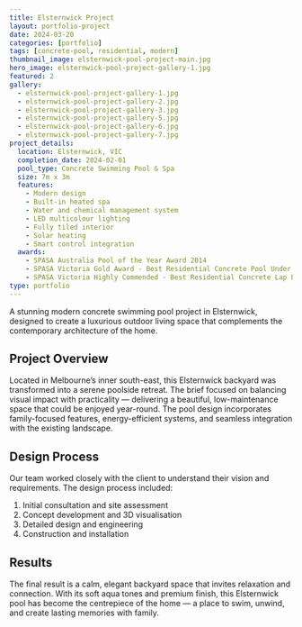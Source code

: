 ```yaml
---
title: Elsternwick Project
layout: portfolio-project
date: 2024-03-20
categories: [portfolio]
tags: [concrete-pool, residential, modern]
thumbnail_image: elsternwick-pool-project-main.jpg
hero_image: elsternwick-pool-project-gallery-1.jpg
featured: 2
gallery:
  - elsternwick-pool-project-gallery-1.jpg
  - elsternwick-pool-project-gallery-2.jpg
  - elsternwick-pool-project-gallery-3.jpg
  - elsternwick-pool-project-gallery-5.jpg
  - elsternwick-pool-project-gallery-6.jpg
  - elsternwick-pool-project-gallery-7.jpg
project_details:
  location: Elsternwick, VIC
  completion_date: 2024-02-01
  pool_type: Concrete Swimming Pool & Spa
  size: 7m x 3m
  features:
    - Modern design
    - Built-in heated spa
    - Water and chemical management system
    - LED multicolour lighting
    - Fully tiled interior
    - Solar heating
    - Smart control integration
  awards:
    - SPASA Australia Pool of the Year Award 2014
    - SPASA Victoria Gold Award - Best Residential Concrete Pool Under $100,000
    - SPASA Victoria Highly Commended - Best Residential Concrete Lap Pool
type: portfolio
---
```


A stunning modern concrete swimming pool project in Elsternwick, designed to create a luxurious outdoor living space that complements the contemporary architecture of the home.

## Project Overview

Located in Melbourne’s inner south-east, this Elsternwick backyard was transformed into a serene poolside retreat. The brief focused on balancing visual impact with practicality — delivering a beautiful, low-maintenance space that could be enjoyed year-round. The pool design incorporates family-focused features, energy-efficient systems, and seamless integration with the existing landscape.


## Design Process

Our team worked closely with the client to understand their vision and requirements. The design process included:

1. Initial consultation and site assessment
2. Concept development and 3D visualisation
3. Detailed design and engineering
4. Construction and installation

## Results

The final result is a calm, elegant backyard space that invites relaxation and connection. With its soft aqua tones and premium finish, this Elsternwick pool has become the centrepiece of the home — a place to swim, unwind, and create lasting memories with family.
